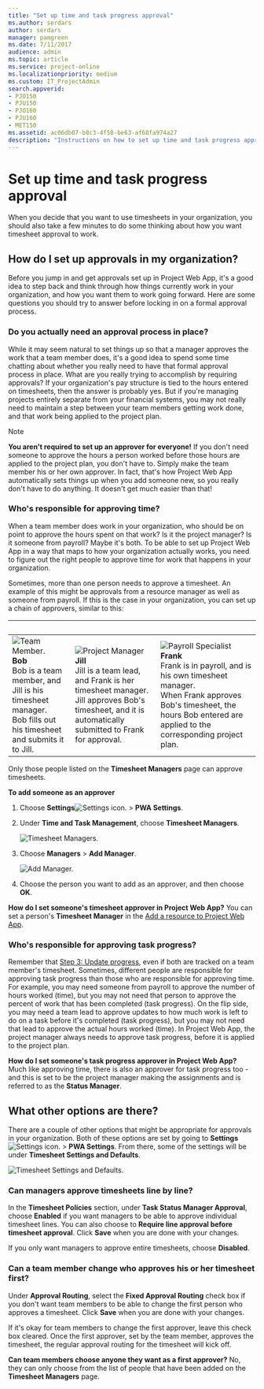 ```yaml
---
title: "Set up time and task progress approval"
ms.author: serdars
author: serdars
manager: pamgreen
ms.date: 7/11/2017
audience: admin
ms.topic: article
ms.service: project-online
ms.localizationpriority: medium
ms.custom: IT_ProjectAdmin
search.appverid:
- PJO150
- PJU150
- PJO160
- PJU160
- MET150
ms.assetid: ac06db07-b8c3-4f58-be63-af68fa974a27
description: "Instructions on how to set up time and task progress approval using Project Web App."
---
```


# Set up time and task progress approval

When you decide that you want to use timesheets in your organization, you should also take a few minutes to do some thinking about how you want timesheet approval to work.
  
## How do I set up approvals in my organization?

Before you jump in and get approvals set up in Project Web App, it's a good idea to step back and think through how things currently work in your organization, and how you want them to work going forward. Here are some questions you should try to answer before locking in on a formal approval process.
  
### Do you actually need an approval process in place?

While it may seem natural to set things up so that a manager approves the work that a team member does, it's a good idea to spend some time chatting about whether you really need to have that formal approval process in place. What are you really trying to accomplish by requiring approvals? If your organization's pay structure is tied to the hours entered on timesheets, then the answer is probably yes. But if you're managing projects entirely separate from your financial systems, you may not really need to maintain a step between your team members getting work done, and that work being applied to the project plan.
  
> [!NOTE]
> **You aren't required to set up an approver for everyone!** If you don't need someone to approve the hours a person worked before those hours are applied to the project plan, you don't have to. Simply make the team member his or her own approver. In fact, that's how Project Web App automatically sets things up when you add someone new, so you really don't have to do anything. It doesn't get much easier than that! 
  
### Who's responsible for approving time?

When a team member does work in your organization, who should be on point to approve the hours spent on that work? Is it the project manager? Is it someone from payroll? Maybe it's both. To be able to set up Project Web App in a way that maps to how your organization actually works, you need to figure out the right people to approve time for work that happens in your organization.
  
Sometimes, more than one person needs to approve a timesheet. An example of this might be approvals from a resource manager as well as someone from payroll. If this is the case in your organization, you can set up a chain of approvers, similar to this:
  
|&nbsp;|&nbsp;|&nbsp;|
|:-----|:-----|:-----|
|![Team Member.](media/d7c268ca-1a2f-49b1-8ea0-bd35c44d3e06.png) **Bob** <br/> Bob is a team member, and Jill is his timesheet manager.  <br/> Bob fills out his timesheet and submits it to Jill.  <br/> |![Project Manager](media/e3f6031e-015a-40e6-bcb2-b0123225bb27.png) **Jill** <br/> Jill is a team lead, and Frank is her timesheet manager.  <br/> Jill approves Bob's timesheet, and it is automatically submitted to Frank for approval.  <br/> |![Payroll Specialist](media/07def6e4-4072-4716-862f-14fcea78f191.png) **Frank** <br/> Frank is in payroll, and is his own timesheet manager.  <br/> When Frank approves Bob's timesheet, the hours Bob entered are applied to the corresponding project plan.  <br/> |
   
Only those people listed on the **Timesheet Managers** page can approve timesheets. 
  
 **To add someone as an approver**
  
1. Choose **Settings**![Settings icon.](media/22ecb306-849a-4d04-8885-fe49ec9df8ce.png) \> **PWA Settings**. 
    
2. Under **Time and Task Management**, choose **Timesheet Managers**.
    
    ![Timesheet Managers.](media/8b87dc18-8e5d-4c97-9f6e-12f573f3cfc8.png)
  
3. Choose **Managers** \> **Add Manager**.
    
    ![Add Manager.](media/fe2c56b5-56df-4927-a94e-0f5fa94f22f7.png)
  
4. Choose the person you want to add as an approver, and then choose **OK**.
    
 **How do I set someone's timesheet approver in Project Web App?** You can set a person's **Timesheet Manager** in the [Add a resource to Project Web App](https://support.office.com/article/71c6aa5c-2a97-4cbb-9814-26289c62c471).
  
### Who's responsible for approving task progress?

Remember that [Step 3: Update progress](https://support.office.com/article/ca5c3826-85bf-4a31-9351-3b83fd7c8fe0), even if both are tracked on a team member's timesheet. Sometimes, different people are responsible for approving task progress than those who are responsible for approving time. For example, you may need someone from payroll to approve the number of hours worked (time), but you may not need that person to approve the percent of work that has been completed (task progress). On the flip side, you may need a team lead to approve updates to how much work is left to do on a task before it's completed (task progress), but you may not need that lead to approve the actual hours worked (time). In Project Web App, the project manager always needs to approve task progress, before it is applied to the project plan.
  
 **How do I set someone's task progress approver in Project Web App?** Much like approving time, there is also an approver for task progress too - and this is set to be the project manager making the assignments and is referred to as the **Status Manager**.
  
## What other options are there?

There are a couple of other options that might be appropriate for approvals in your organization. Both of these options are set by going to **Settings**![Settings icon.](media/22ecb306-849a-4d04-8885-fe49ec9df8ce.png) \> **PWA Settings**. From there, some of the settings will be under **Timesheet Settings and Defaults**.
  
![Timesheet Settings and Defaults.](media/4b39ea36-c7ed-4dd4-aece-56f4e959af2a.png)
  
### Can managers approve timesheets line by line?

In the **Timesheet Policies** section, under **Task Status Manager Approval**, choose **Enabled** if you want managers to be able to approve individual timesheet lines. You can also choose to **Require line approval before timesheet approval**. Click **Save** when you are done with your changes. 
  
 If you only want managers to approve entire timesheets, choose **Disabled**.
  
### Can a team member change who approves his or her timesheet first?

Under **Approval Routing**, select the **Fixed Approval Routing** check box if you don't want team members to be able to change the first person who approves a timesheet. Click **Save** when you are done with your changes. 
  
If it's okay for team members to change the first approver, leave this check box cleared. Once the first approver, set by the team member, approves the timesheet, the regular approval routing for the timesheet will kick off.
  
 **Can team members choose anyone they want as a first approver?** No, they can only choose from the list of people that have been added on the **Timesheet Managers** page. 
  

